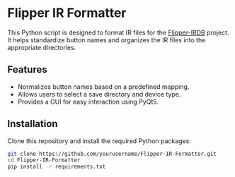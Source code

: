 # Flipper IR Formatter

This Python script is designed to format IR files for the [Flipper-IRDB](https://github.com/Lucaslhm/Flipper-IRDB) project. It helps standardize button names and organizes the IR files into the appropriate directories.

## Features
- Normalizes button names based on a predefined mapping.
- Allows users to select a save directory and device type.
- Provides a GUI for easy interaction using PyQt5.

## Installation
Clone this repository and install the required Python packages:
```bash
git clone https://github.com/yourusername/Flipper-IR-Formatter.git
cd Flipper-IR-Formatter
pip install -r requirements.txt
